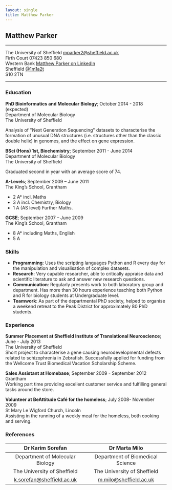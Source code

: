 ```yaml
---
layout: single
title: Matthew Parker
---
```


## Matthew Parker

-------------------------------      -------------------------------------------  
The University of Sheffield                             mparker2@sheffield.ac.uk  
Firth Court                                                        07423 850 680  
Western Bank                              [Matthew Parker on LinkedIn][LinkedIn]  
Sheffield                                                    [\@1m1a2t][Twitter]  
S10 2TN  
-------------------------------      -------------------------------------------  

### Education
**PhD Bioinformatics and Molecular Biology**; October 2014 - 2018 (expected)  
Department of Molecular Biology  
The University of Sheffield  

Analysis of "Next Generation Sequencing" datasets to characterise the formation of
unusual DNA structures (i.e. structures other than the classic double helix) in
genomes, and the effect on gene expression.

**BSci (Hons) 1st, Biochemistry**; September 2011 - June 2014  
Department of Molecular Biology  
The University of Sheffield  

Graduated second in year with an average score of 74.

**A-Levels**; September 2009 – June 2011  
The King’s School, Grantham  

* 2 A* incl. Maths
* 3 A incl. Chemistry, Biology
* 1 A (AS level) Further Maths.

**GCSE**; September 2007 – June 2009  
The King’s School, Grantham  

* 8 A* including Maths, English
* 5 A


### Skills

* **Programming**: Uses the scripting languages Python and R every day for
the manipulation and visualisation of complex datasets.
* **Research**: Very capable researcher, able to critically appraise data and
scientific literature to ask and answer new research questions.
* **Communication**: Regularly presents work to both laboratory group and
department. Has more than 30 hours experience teaching both Python and R for
biology students at Undergraduate level.
* **Teamwork**: As part of the departmental PhD society, helped to organise a
weekend retreat to the Peak District for approximately 80 PhD students.


### Experience
**Summer Placement at Sheffield Institute of Translational Neuroscience**;
June - July 2013  
The University of Sheffield  
Short project to characterise a gene causing neurodevelopmental defects related
to schizophrenia in Zebrafish.
Successfully applied for funding from the Wellcome Trust Biomedical Vacation
Scholarship Scheme.

**Sales Assistant at Homebase**; September 2009 - September 2012  
Grantham  
Working part time providing excellent customer service and fulfilling general
tasks around the store.

**Volunteer at BeAttitude Café for the homeless**; July 2008- November 2009  
St Mary Le Wigford Church, Lincoln  
Assisting in the running of a weekly meal for the homeless, both cooking and
serving.

### References

| Dr Karim Sorefan                | Dr Marta Milo                    |
|:-------------------------------:|:--------------------------------:|
| Department of Molecular Biology | Department of Biomedical Science |
| The University of Sheffield     | The University of Sheffield      |
| k.sorefan@sheffield.ac.uk       | m.milo@sheffield.ac.uk           |

[LinkedIn]: https://uk.linkedin.com/in/mparker02
[Twitter]: https://twitter.com/1m1a2t
